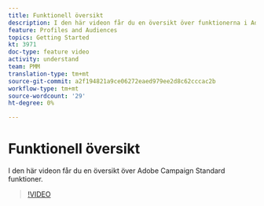 ```yaml
---
title: Funktionell översikt
description: I den här videon får du en översikt över funktionerna i Adobe Campaign Standard (ACS).
feature: Profiles and Audiences
topics: Getting Started
kt: 3971
doc-type: feature video
activity: understand
team: PMM
translation-type: tm+mt
source-git-commit: a2f194821a9ce06272eaed979ee2d8c62cccac2b
workflow-type: tm+mt
source-wordcount: '29'
ht-degree: 0%

---
```



# Funktionell översikt

I den här videon får du en översikt över Adobe Campaign Standard funktioner.

>[!VIDEO](https://video.tv.adobe.com/v/29430?quality=12)
